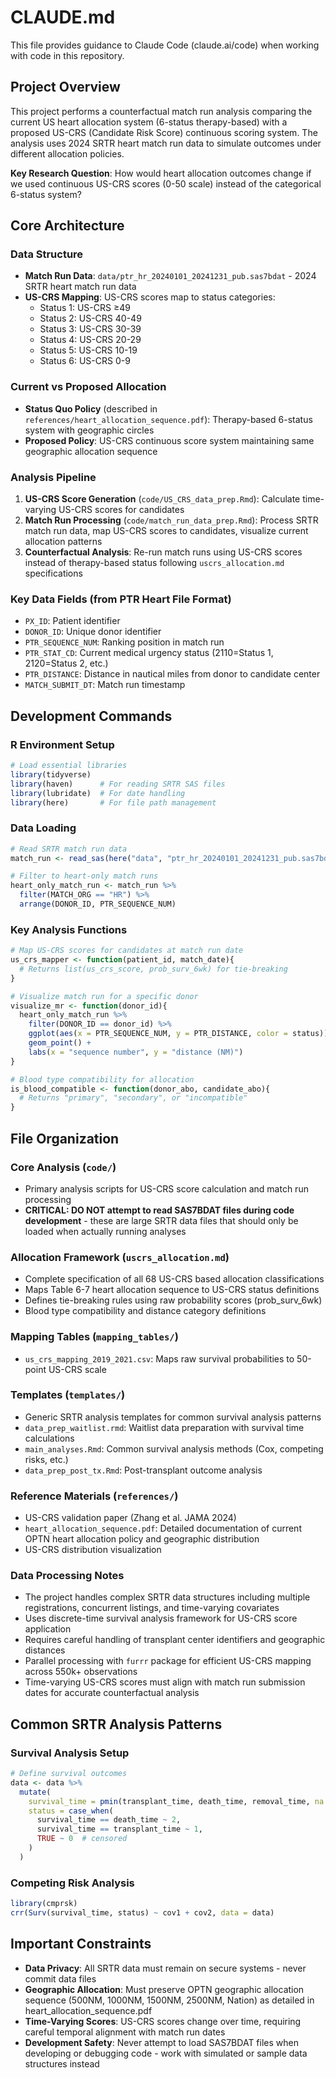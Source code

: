 # CLAUDE.md

This file provides guidance to Claude Code (claude.ai/code) when working with code in this repository.

## Project Overview

This project performs a counterfactual match run analysis comparing the current US heart allocation system (6-status therapy-based) with a proposed US-CRS (Candidate Risk Score) continuous scoring system. The analysis uses 2024 SRTR heart match run data to simulate outcomes under different allocation policies.

**Key Research Question**: How would heart allocation outcomes change if we used continuous US-CRS scores (0-50 scale) instead of the categorical 6-status system?

## Core Architecture

### Data Structure
- **Match Run Data**: `data/ptr_hr_20240101_20241231_pub.sas7bdat` - 2024 SRTR heart match run data
- **US-CRS Mapping**: US-CRS scores map to status categories:
  - Status 1: US-CRS ≥49
  - Status 2: US-CRS 40-49  
  - Status 3: US-CRS 30-39
  - Status 4: US-CRS 20-29
  - Status 5: US-CRS 10-19
  - Status 6: US-CRS 0-9

### Current vs Proposed Allocation
- **Status Quo Policy** (described in `references/heart_allocation_sequence.pdf`): Therapy-based 6-status system with geographic circles
- **Proposed Policy**: US-CRS continuous score system maintaining same geographic allocation sequence

### Analysis Pipeline
1. **US-CRS Score Generation** (`code/US_CRS_data_prep.Rmd`): Calculate time-varying US-CRS scores for candidates
2. **Match Run Processing** (`code/match_run_data_prep.Rmd`): Process SRTR match run data, map US-CRS scores to candidates, visualize current allocation patterns
3. **Counterfactual Analysis**: Re-run match runs using US-CRS scores instead of therapy-based status following `uscrs_allocation.md` specifications

### Key Data Fields (from PTR Heart File Format)
- `PX_ID`: Patient identifier
- `DONOR_ID`: Unique donor identifier
- `PTR_SEQUENCE_NUM`: Ranking position in match run
- `PTR_STAT_CD`: Current medical urgency status (2110=Status 1, 2120=Status 2, etc.)
- `PTR_DISTANCE`: Distance in nautical miles from donor to candidate center
- `MATCH_SUBMIT_DT`: Match run timestamp

## Development Commands

### R Environment Setup
```r
# Load essential libraries
library(tidyverse)
library(haven)      # For reading SRTR SAS files  
library(lubridate)  # For date handling
library(here)       # For file path management
```

### Data Loading
```r
# Read SRTR match run data
match_run <- read_sas(here("data", "ptr_hr_20240101_20241231_pub.sas7bdat"))

# Filter to heart-only match runs
heart_only_match_run <- match_run %>%
  filter(MATCH_ORG == "HR") %>%
  arrange(DONOR_ID, PTR_SEQUENCE_NUM)
```

### Key Analysis Functions
```r
# Map US-CRS scores for candidates at match run date
us_crs_mapper <- function(patient_id, match_date){
  # Returns list(us_crs_score, prob_surv_6wk) for tie-breaking
}

# Visualize match run for a specific donor
visualize_mr <- function(donor_id){
  heart_only_match_run %>%
    filter(DONOR_ID == donor_id) %>%
    ggplot(aes(x = PTR_SEQUENCE_NUM, y = PTR_DISTANCE, color = status)) +
    geom_point() + 
    labs(x = "sequence number", y = "distance (NM)")
}

# Blood type compatibility for allocation
is_blood_compatible <- function(donor_abo, candidate_abo){
  # Returns "primary", "secondary", or "incompatible"
}
```

## File Organization

### Core Analysis (`code/`)
- Primary analysis scripts for US-CRS score calculation and match run processing
- **CRITICAL: DO NOT attempt to read SAS7BDAT files during code development** - these are large SRTR data files that should only be loaded when actually running analyses

### Allocation Framework (`uscrs_allocation.md`)
- Complete specification of all 68 US-CRS based allocation classifications
- Maps Table 6-7 heart allocation sequence to US-CRS status definitions
- Defines tie-breaking rules using raw probability scores (prob_surv_6wk)
- Blood type compatibility and distance category definitions

### Mapping Tables (`mapping_tables/`)
- `us_crs_mapping_2019_2021.csv`: Maps raw survival probabilities to 50-point US-CRS scale

### Templates (`templates/`)
- Generic SRTR analysis templates for common survival analysis patterns
- `data_prep_waitlist.rmd`: Waitlist data preparation with survival time calculations
- `main_analyses.Rmd`: Common survival analysis methods (Cox, competing risks, etc.)
- `data_prep_post_tx.Rmd`: Post-transplant outcome analysis

### Reference Materials (`references/`)
- US-CRS validation paper (Zhang et al. JAMA 2024)
- `heart_allocation_sequence.pdf`: Detailed documentation of current OPTN heart allocation policy and geographic distribution
- US-CRS distribution visualization

### Data Processing Notes
- The project handles complex SRTR data structures including multiple registrations, concurrent listings, and time-varying covariates
- Uses discrete-time survival analysis framework for US-CRS score application
- Requires careful handling of transplant center identifiers and geographic distances
- Parallel processing with `furrr` package for efficient US-CRS mapping across 550k+ observations
- Time-varying US-CRS scores must align with match run submission dates for accurate counterfactual analysis

## Common SRTR Analysis Patterns

### Survival Analysis Setup
```r
# Define survival outcomes
data <- data %>%
  mutate(
    survival_time = pmin(transplant_time, death_time, removal_time, na.rm = TRUE),
    status = case_when(
      survival_time == death_time ~ 2,
      survival_time == transplant_time ~ 1,
      TRUE ~ 0  # censored
    )
  )
```

### Competing Risk Analysis
```r
library(cmprsk)
crr(Surv(survival_time, status) ~ cov1 + cov2, data = data)
```

## Important Constraints

- **Data Privacy**: All SRTR data must remain on secure systems - never commit data files
- **Geographic Allocation**: Must preserve OPTN geographic allocation sequence (500NM, 1000NM, 1500NM, 2500NM, Nation) as detailed in heart_allocation_sequence.pdf
- **Time-Varying Scores**: US-CRS scores change over time, requiring careful temporal alignment with match run dates
- **Development Safety**: Never attempt to load SAS7BDAT files when developing or debugging code - work with simulated or sample data structures instead